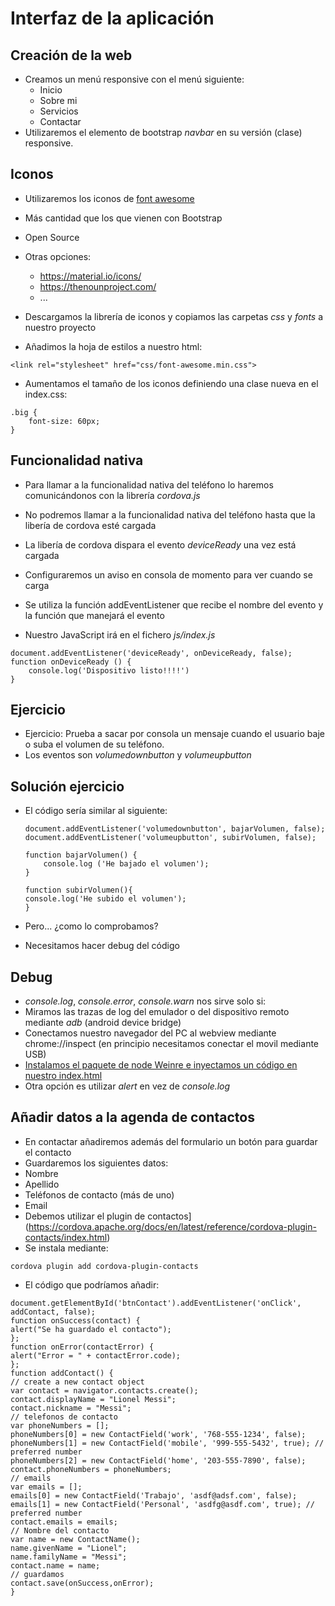 # Interfaz de la aplicación


## Creación de la web
- Creamos un menú responsive con el menú siguiente:
    - Inicio
    - Sobre mi
    - Servicios
    - Contactar
- Utilizaremos el elemento de bootstrap *navbar* en su versión (clase) responsive.


## Iconos
- Utilizaremos los iconos de [font awesome](http://fontawesome.io/icons/)
- Más cantidad que los que vienen con Bootstrap
- Open Source
- Otras opciones:
    - https://material.io/icons/
    - https://thenounproject.com/
    - ...



- Descargamos la librería de iconos y copiamos las carpetas *css* y *fonts* a nuestro proyecto
- Añadimos la hoja de estilos a nuestro html:

```
<link rel="stylesheet" href="css/font-awesome.min.css">
```

- Aumentamos el tamaño de los iconos definiendo una clase nueva en el index.css:
```
.big {
    font-size: 60px;
}
```


## Funcionalidad nativa
- Para llamar a la funcionalidad nativa del teléfono lo haremos comunicándonos con la librería *cordova.js*
- No podremos llamar a la funcionalidad nativa del teléfono hasta que la libería de cordova esté cargada
- La libería de cordova dispara el evento *deviceReady* una vez está cargada

- Configuraremos un aviso en consola de momento para ver cuando se carga
- Se utiliza la función addEventListener que recibe el nombre del evento y la función que manejará el evento
- Nuestro JavaScript irá en el fichero *js/index.js*
```
document.addEventListener('deviceReady', onDeviceReady, false);
function onDeviceReady () {
    console.log('Dispositivo listo!!!!')
}
```


## Ejercicio
* Ejercicio: Prueba a sacar por consola un mensaje cuando el usuario baje o suba el volumen de su teléfono.
* Los eventos son *volumedownbutton* y *volumeupbutton*


## Solución ejercicio
- El código sería similar al siguiente:

    ```
    document.addEventListener('volumedownbutton', bajarVolumen, false);
    document.addEventListener('volumeupbutton', subirVolumen, false);
    
    function bajarVolumen() {
        console.log ('He bajado el volumen');
    }
    
    function subirVolumen(){
    console.log('He subido el volumen');
    }
    ```

- Pero... ¿como lo comprobamos?
- Necesitamos hacer debug del código


## Debug
- *console.log*, *console.error*, *console.warn* nos sirve solo si:
- Miramos las trazas de log del emulador o del dispositivo remoto mediante
*adb* (android device bridge)
- Conectamos nuestro navegador del PC al webview mediante chrome://inspect (en principio necesitamos conectar el movil mediante USB)
- [Instalamos el paquete de node Weinre e inyectamos un código en nuestro index.html](http://docs.phonegap.com/phonegap-build/tools/weinre/#running-a-local-debug-server)
- Otra opción es utilizar *alert* en vez de *console.log*
## Añadir datos a la agenda de contactos
- En contactar añadiremos además del formulario un botón para guardar el contacto
- Guardaremos los siguientes datos:
- Nombre
- Apellido
- Teléfonos de contacto (más de uno)
- Email
- Debemos utilizar el plugin de contactos](https://cordova.apache.org/docs/en/latest/reference/cordova-plugin-contacts/index.html)
- Se instala mediante:
```
cordova plugin add cordova-plugin-contacts
```
- El código que podríamos añadir:

```
document.getElementById('btnContact').addEventListener('onClick', addContact, false);
function onSuccess(contact) {
alert("Se ha guardado el contacto");
};
function onError(contactError) {
alert("Error = " + contactError.code);
};
function addContact() {
// create a new contact object
var contact = navigator.contacts.create();
contact.displayName = "Lionel Messi";
contact.nickname = "Messi";
// telefonos de contacto
var phoneNumbers = [];
phoneNumbers[0] = new ContactField('work', '768-555-1234', false);
phoneNumbers[1] = new ContactField('mobile', '999-555-5432', true); // preferred number
phoneNumbers[2] = new ContactField('home', '203-555-7890', false);
contact.phoneNumbers = phoneNumbers;
// emails
var emails = [];
emails[0] = new ContactField('Trabajo', 'asdf@adsf.com', false);
emails[1] = new ContactField('Personal', 'asdfg@asdf.com', true); // preferred number
contact.emails = emails;
// Nombre del contacto
var name = new ContactName();
name.givenName = "Lionel";
name.familyName = "Messi";
contact.name = name;
// guardamos
contact.save(onSuccess,onError);
}
```